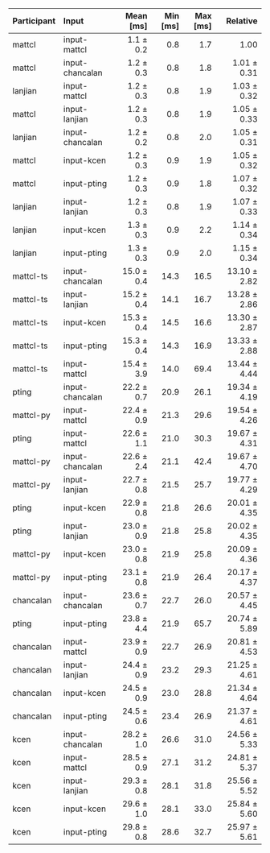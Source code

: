| Participant | Input | Mean [ms] | Min [ms] | Max [ms] | Relative |
|:---|:---|---:|---:|---:|---:|
| mattcl | input-mattcl | 1.1 ± 0.2 | 0.8 | 1.7 | 1.00 |
| mattcl | input-chancalan | 1.2 ± 0.3 | 0.8 | 1.8 | 1.01 ± 0.31 |
| lanjian | input-mattcl | 1.2 ± 0.3 | 0.8 | 1.9 | 1.03 ± 0.32 |
| mattcl | input-lanjian | 1.2 ± 0.3 | 0.8 | 1.9 | 1.05 ± 0.33 |
| lanjian | input-chancalan | 1.2 ± 0.2 | 0.8 | 2.0 | 1.05 ± 0.31 |
| mattcl | input-kcen | 1.2 ± 0.3 | 0.9 | 1.9 | 1.05 ± 0.32 |
| mattcl | input-pting | 1.2 ± 0.3 | 0.9 | 1.8 | 1.07 ± 0.32 |
| lanjian | input-lanjian | 1.2 ± 0.3 | 0.8 | 1.9 | 1.07 ± 0.33 |
| lanjian | input-kcen | 1.3 ± 0.3 | 0.9 | 2.2 | 1.14 ± 0.34 |
| lanjian | input-pting | 1.3 ± 0.3 | 0.9 | 2.0 | 1.15 ± 0.34 |
| mattcl-ts | input-chancalan | 15.0 ± 0.4 | 14.3 | 16.5 | 13.10 ± 2.82 |
| mattcl-ts | input-lanjian | 15.2 ± 0.4 | 14.1 | 16.7 | 13.28 ± 2.86 |
| mattcl-ts | input-kcen | 15.3 ± 0.4 | 14.5 | 16.6 | 13.30 ± 2.87 |
| mattcl-ts | input-pting | 15.3 ± 0.4 | 14.3 | 16.9 | 13.33 ± 2.88 |
| mattcl-ts | input-mattcl | 15.4 ± 3.9 | 14.0 | 69.4 | 13.44 ± 4.44 |
| pting | input-chancalan | 22.2 ± 0.7 | 20.9 | 26.1 | 19.34 ± 4.19 |
| mattcl-py | input-mattcl | 22.4 ± 0.9 | 21.3 | 29.6 | 19.54 ± 4.26 |
| pting | input-mattcl | 22.6 ± 1.1 | 21.0 | 30.3 | 19.67 ± 4.31 |
| mattcl-py | input-chancalan | 22.6 ± 2.4 | 21.1 | 42.4 | 19.67 ± 4.70 |
| mattcl-py | input-lanjian | 22.7 ± 0.8 | 21.5 | 25.7 | 19.77 ± 4.29 |
| pting | input-kcen | 22.9 ± 0.8 | 21.8 | 26.6 | 20.01 ± 4.35 |
| pting | input-lanjian | 23.0 ± 0.9 | 21.8 | 25.8 | 20.02 ± 4.35 |
| mattcl-py | input-kcen | 23.0 ± 0.8 | 21.9 | 25.8 | 20.09 ± 4.36 |
| mattcl-py | input-pting | 23.1 ± 0.8 | 21.9 | 26.4 | 20.17 ± 4.37 |
| chancalan | input-chancalan | 23.6 ± 0.7 | 22.7 | 26.0 | 20.57 ± 4.45 |
| pting | input-pting | 23.8 ± 4.4 | 21.9 | 65.7 | 20.74 ± 5.89 |
| chancalan | input-mattcl | 23.9 ± 0.9 | 22.7 | 26.9 | 20.81 ± 4.53 |
| chancalan | input-lanjian | 24.4 ± 0.9 | 23.2 | 29.3 | 21.25 ± 4.61 |
| chancalan | input-kcen | 24.5 ± 0.9 | 23.0 | 28.8 | 21.34 ± 4.64 |
| chancalan | input-pting | 24.5 ± 0.6 | 23.4 | 26.9 | 21.37 ± 4.61 |
| kcen | input-chancalan | 28.2 ± 1.0 | 26.6 | 31.0 | 24.56 ± 5.33 |
| kcen | input-mattcl | 28.5 ± 0.9 | 27.1 | 31.2 | 24.81 ± 5.37 |
| kcen | input-lanjian | 29.3 ± 0.8 | 28.1 | 31.8 | 25.56 ± 5.52 |
| kcen | input-kcen | 29.6 ± 1.0 | 28.1 | 33.0 | 25.84 ± 5.60 |
| kcen | input-pting | 29.8 ± 0.8 | 28.6 | 32.7 | 25.97 ± 5.61 |
